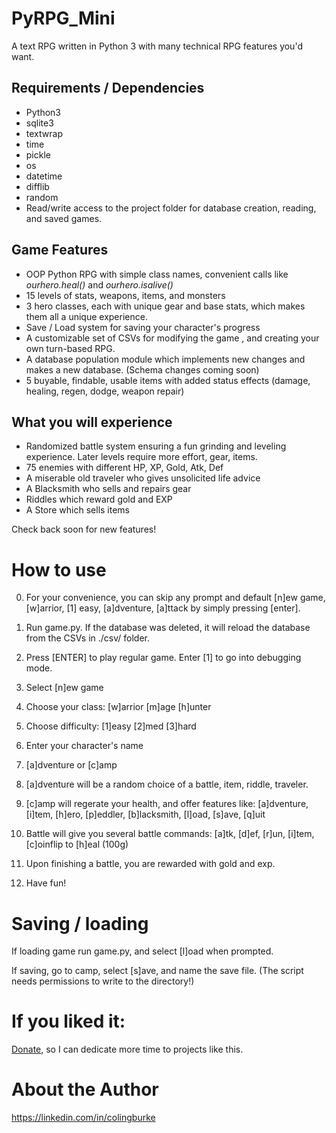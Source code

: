 # PyRPG_Mini

A text RPG written in Python 3 with many technical RPG features you'd want.
## Requirements / Dependencies
* Python3
* sqlite3
* textwrap
* time
* pickle
* os
* datetime
* difflib
* random
* Read/write access to the project folder for database creation, reading, and saved games.

## Game Features

* OOP Python RPG with simple class names, convenient calls like *ourhero.heal()* and *ourhero.isalive()*
* 15 levels of stats, weapons, items, and monsters
* 3 hero classes, each with unique gear and base stats, which makes them all a unique experience.
* Save / Load system for saving your character's progress
* A customizable set of CSVs for modifying the game , and creating your own turn-based RPG.
* A database population module which implements new changes and makes a new database. (Schema changes coming soon)
* 5 buyable, findable, usable items with added status effects (damage, healing, regen, dodge, weapon repair)

## What you will experience
* Randomized battle system ensuring a fun grinding and leveling experience. Later levels require more effort, gear, items.
* 75 enemies with different HP, XP, Gold, Atk, Def
* A miserable old traveler who gives unsolicited life advice
* A Blacksmith who sells and repairs gear
* Riddles which reward gold and EXP
* A Store which sells items

Check back soon for new features!

# How to use

0. For your convenience, you can skip any prompt and default \[n]ew game, \[w]arrior, \[1] easy, \[a]dventure, \[a]ttack by simply pressing \[enter].

 1. Run game.py. If the database was deleted, it will reload the database from the CSVs in ./csv/ folder.
 2. Press \[ENTER] to play regular game. Enter \[1] to go into debugging mode.
 3. Select \[n]ew game
 4. Choose your class: \[w]arrior \[m]age \[h]unter
 5. Choose difficulty: \[1]easy \[2]med \[3]hard
 6. Enter your character's name
 7. \[a]dventure or \[c]amp
 8. \[a]dventure will be a random choice of a battle, item, riddle, traveler.
 9. \[c]amp will regerate your health, and offer features like: \[a]dventure, \[i]tem, \[h]ero, \[p]eddler, \[b]lacksmith, \[l]oad, \[s]ave, \[q]uit
 10. Battle will give you several battle commands: \[a]tk, \[d]ef, \[r]un, \[i]tem, \[c]oinflip to \[h]eal (100g)
 11. Upon finishing a battle, you are rewarded with gold and exp.
 12. Have fun!

# Saving / loading
If loading game run game.py, and select \[l]oad when prompted.

If saving, go to camp, select \[s]ave, and name the save file. (The script needs permissions to write to the directory!)

# If you liked it:

[Donate](https://www.paypal.me/gitcraw), so I can dedicate more time to projects like this.

# About the Author

https://linkedin.com/in/colingburke
